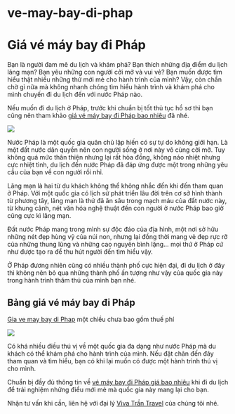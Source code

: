 # ve-may-bay-di-phap
<h1>Giá vé máy bay đi Pháp</h1>

Bạn là người đam mê du lịch và khám phá? Bạn thích những địa điểm du lịch lãng mạn? Bạn yêu những con người cởi mở và vui vẻ? Bạn muốn được tìm hiểu thật nhiều những thứ mới mẻ cho hành trình của mình? Vậy, còn chần chờ gì nữa mà không nhanh chóng tìm hiểu hành trình và khám phá cho mình chuyến đi du lịch đến với nước Pháp nào.

Nếu muốn đi du lịch ở Pháp, trước khi chuẩn bị tốt thủ tục hồ sơ thì bạn cũng nên tham khảo <a href  = "http://vivatrantravel.vn/ve-may-bay-di-phap.html">giá vé máy bay đi Pháp bao nhiêu</a> đã nhé.

<img src = "https://vemaybaysingaporeairlines.com/wp-content/uploads/2016/05/ve-may-bay-di-phap..jpg" />

Nước Pháp là một quốc gia quân chủ lập hiến có sự tự do không giới hạn. Là một đất nước dân quyền nên con người sống ở nơi này vô cùng cởi mở. Tuy không quá mức thân thiện nhưng lại rất hòa đồng, không náo nhiệt nhưng cực nhiệt tình, du lịch đến nước Pháp đã đáp ứng được một trong những yêu cầu của bạn về con người rồi nhỉ.

Lãng mạn là hai từ du khách không thể không nhắc đến khi đến tham quan ở Pháp. Với một quốc gia có lịch sử phát triển lâu đời trên cơ sở hình thành từ phương tây, lãng mạn là thứ đã ăn sâu trong mạch máu của đất nước này, từ khung cảnh, nét văn hóa nghệ thuật đến con người ở nước Pháp bao giờ cũng cực kì lãng mạn.

Đất nước Pháp mang trong mình sự độc đáo của địa hình, một nơi sở hữu những nét đẹp hùng vỹ của núi non, nhưng lại đồng thời mang vẻ đẹp rực rỡ của những thung lũng và những cao nguyên bình lặng… mọi thứ ở Pháp cứ như được tạo ra để thu hút người đến tìm hiểu vậy.

Ở Pháp đương nhiên cũng có nhiều thành phố cực hiện đại, đi du lịch ở đây thì không nên bỏ qua những thành phố ấn tượng như vậy của quốc gia này trong hành trình thăm thú của mình bạn nhé.

<h2>Bảng giá vé máy bay đi Pháp</h2>

<a href  = "https://visaxuatnhapcanh.vn/ve-may-bay-di-phap.html">Gia ve may bay di Phap</a> một chiều chưa bao gồm thuế phí

<img src = "https://vemaybaysingaporeairlines.com/wp-content/uploads/2016/05/phap.jpg" />

Có khá nhiều điều thú vị về một quốc gia đa dạng như nước Pháp mà du khách có thể khám phá cho hành trình của mình. Nếu đặt chân đến đây tham quan và tìm hiểu, bạn có khi lại muốn có được một hành trình thú vị cho mình.

Chuẩn bị đầy đủ thông tin về <a href  = "https://vivatrantravel.com/ve-quoc-te/ve-may-bay-di-phap.html">vé máy bay đi Pháp giá bao nhiêu</a> khi đi du lịch để trải nghiệm những điều mới mẻ mà quốc gia này mang lại cho bạn.

Nhận tư vấn khi cần, liên hệ với đại lý <a href  = "">Viva Trần Travel</a> của chúng tôi nhé.

